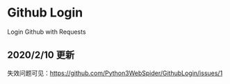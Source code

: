 # Github Login

Login Github with Requests

## 2020/2/10 更新

失效问题可见：https://github.com/Python3WebSpider/GithubLogin/issues/1
